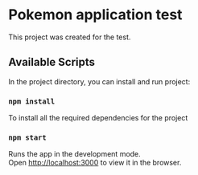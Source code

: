 # Pokemon application test

This project was created for the test.

## Available Scripts

In the project directory, you can install and run project:

### `npm install`
To install all the required dependencies for the project

### `npm start`

Runs the app in the development mode.\
Open [http://localhost:3000](http://localhost:3000) to view it in the browser.